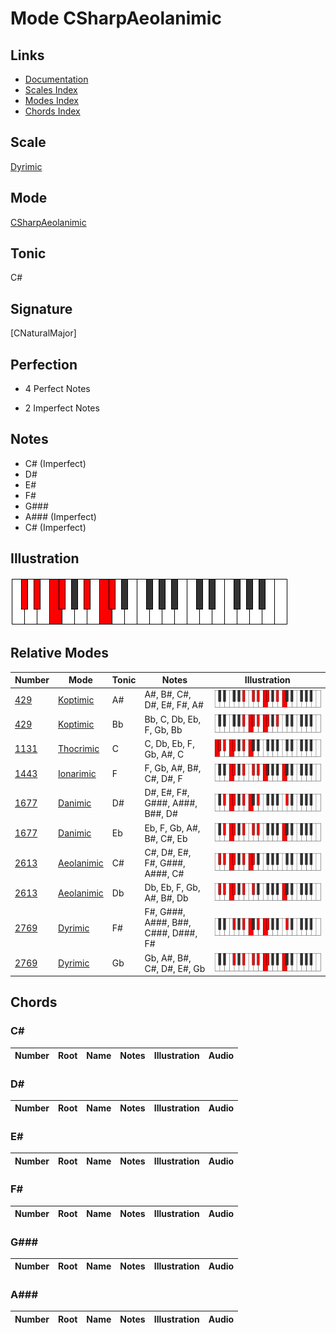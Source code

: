 # Mode CSharpAeolanimic

## Links

- [Documentation](index.md)
- [Scales Index](Scales.md)
- [Modes Index](Modes.md)
- [Chords Index](Chords.md)

## Scale

[Dyrimic](ScaleDyrimic.md)

## Mode

[CSharpAeolanimic](ModeCSharpAeolanimic.md)

## Tonic

C#

## Signature

[CNaturalMajor]

## Perfection

 - 4 Perfect Notes

 - 2 Imperfect Notes

## Notes

- C# (Imperfect)
- D#
- E#
- F#
- G###
- A### (Imperfect)
- C# (Imperfect)

## Illustration

![CSharpAeolanimic](ModeCSharpAeolanimic.png)

## Relative Modes

| Number | Mode | Tonic | Notes | Illustration |
|--------|------|-------|-------|--------------|
| [429](https://ianring.com/musictheory/scales/429) | [Koptimic](ModeKoptimic.md) | A# | A#, B#, C#, D#, E#, F#, A# | ![ASharpKoptimic](ModeASharpKoptimic.png) |
| [429](https://ianring.com/musictheory/scales/429) | [Koptimic](ModeKoptimic.md) | Bb | Bb, C, Db, Eb, F, Gb, Bb | ![BFlatKoptimic](ModeBFlatKoptimic.png) |
| [1131](https://ianring.com/musictheory/scales/1131) | [Thocrimic](ModeThocrimic.md) | C | C, Db, Eb, F, Gb, A#, C | ![CNaturalThocrimic](ModeCNaturalThocrimic.png) |
| [1443](https://ianring.com/musictheory/scales/1443) | [Ionarimic](ModeIonarimic.md) | F | F, Gb, A#, B#, C#, D#, F | ![FNaturalIonarimic](ModeFNaturalIonarimic.png) |
| [1677](https://ianring.com/musictheory/scales/1677) | [Danimic](ModeDanimic.md) | D# | D#, E#, F#, G###, A###, B##, D# | ![DSharpDanimic](ModeDSharpDanimic.png) |
| [1677](https://ianring.com/musictheory/scales/1677) | [Danimic](ModeDanimic.md) | Eb | Eb, F, Gb, A#, B#, C#, Eb | ![EFlatDanimic](ModeEFlatDanimic.png) |
| [2613](https://ianring.com/musictheory/scales/2613) | [Aeolanimic](ModeAeolanimic.md) | C# | C#, D#, E#, F#, G###, A###, C# | ![CSharpAeolanimic](ModeCSharpAeolanimic.png) |
| [2613](https://ianring.com/musictheory/scales/2613) | [Aeolanimic](ModeAeolanimic.md) | Db | Db, Eb, F, Gb, A#, B#, Db | ![DFlatAeolanimic](ModeDFlatAeolanimic.png) |
| [2769](https://ianring.com/musictheory/scales/2769) | [Dyrimic](ModeDyrimic.md) | F# | F#, G###, A###, B##, C###, D###, F# | ![FSharpDyrimic](ModeFSharpDyrimic.png) |
| [2769](https://ianring.com/musictheory/scales/2769) | [Dyrimic](ModeDyrimic.md) | Gb | Gb, A#, B#, C#, D#, E#, Gb | ![GFlatDyrimic](ModeGFlatDyrimic.png) |

## Chords

### C#

| Number | Root | Name | Notes | Illustration | Audio |
|--------|------|------|-------|--------------|-------|

### D#

| Number | Root | Name | Notes | Illustration | Audio |
|--------|------|------|-------|--------------|-------|

### E#

| Number | Root | Name | Notes | Illustration | Audio |
|--------|------|------|-------|--------------|-------|

### F#

| Number | Root | Name | Notes | Illustration | Audio |
|--------|------|------|-------|--------------|-------|

### G###

| Number | Root | Name | Notes | Illustration | Audio |
|--------|------|------|-------|--------------|-------|

### A###

| Number | Root | Name | Notes | Illustration | Audio |
|--------|------|------|-------|--------------|-------|

